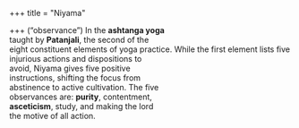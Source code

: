 +++
title = "Niyama"

+++
(“observance”) In the **ashtanga yoga**  
taught by **Patanjali**, the second of the  
eight constituent elements of yoga practice. While the first element lists five  
injurious actions and dispositions to  
avoid, Niyama gives five positive  
instructions, shifting the focus from  
abstinence to active cultivation. The five  
observances are: **purity**, contentment,  
**asceticism**, study, and making the lord  
the motive of all action.